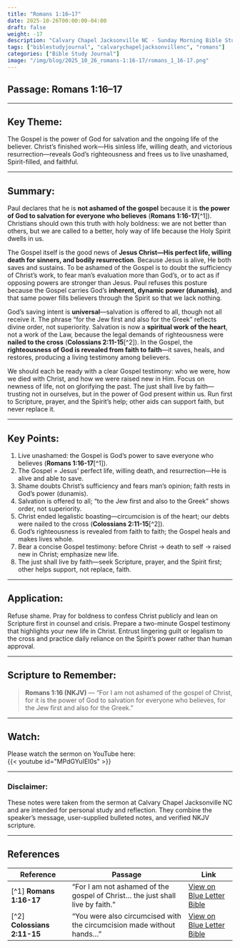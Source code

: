 ```yaml
---
title: "Romans 1:16–17"
date: 2025-10-26T00:00:00-04:00
draft: false
weight: -17
description: "Calvary Chapel Jacksonville NC - Sunday Morning Bible Study for 10/26/2025"
tags: ["biblestudyjournal", "calvarychapeljacksonvillenc", "romans"]
categories: ["Bible Study Journal"]
image: "/img/blog/2025_10_26_romans-1:16-17/romans_1_16-17.png"
---
```


## Passage: Romans 1:16–17

***

## Key Theme:
The Gospel is the power of God for salvation and the ongoing life of the believer. Christ’s finished work—His sinless life, willing death, and victorious resurrection—reveals God’s righteousness and frees us to live unashamed, Spirit-filled, and faithful.

***

## Summary:
Paul declares that he is **not ashamed of the gospel** because it is **the power of God to salvation for everyone who believes** (**Romans 1:16-17**[^1]). Christians should own this truth with holy boldness: we are not better than others, but we are called to a better, holy way of life because the Holy Spirit dwells in us.

The Gospel itself is the good news of **Jesus Christ—His perfect life, willing death for sinners, and bodily resurrection**. Because Jesus is alive, He both saves and sustains. To be ashamed of the Gospel is to doubt the sufficiency of Christ’s work, to fear man’s evaluation more than God’s, or to act as if opposing powers are stronger than Jesus. Paul refuses this posture because the Gospel carries God’s **inherent, dynamic power (dunamis)**, and that same power fills believers through the Spirit so that we lack nothing.

God’s saving intent is **universal**—salvation is offered to all, though not all receive it. The phrase “for the Jew first and also for the Greek” reflects divine order, not superiority. Salvation is now a **spiritual work of the heart**, not a work of the Law, because the legal demands of righteousness were **nailed to the cross** (**Colossians 2:11-15**[^2]). In the Gospel, the **righteousness of God is revealed from faith to faith**—it saves, heals, and restores, producing a living testimony among believers.

We should each be ready with a clear Gospel testimony: who we were, how we died with Christ, and how we were raised new in Him. Focus on newness of life, not on glorifying the past. The just shall live by faith—trusting not in ourselves, but in the power of God present within us. Run first to Scripture, prayer, and the Spirit’s help; other aids can support faith, but never replace it.

***

## Key Points:
1. Live unashamed: the Gospel is God’s power to save everyone who believes (**Romans 1:16-17**[^1]).
2. The Gospel = Jesus’ perfect life, willing death, and resurrection—He is alive and able to save.
3. Shame doubts Christ’s sufficiency and fears man’s opinion; faith rests in God’s power (dunamis).
4. Salvation is offered to all; “to the Jew first and also to the Greek” shows order, not superiority.
5. Christ ended legalistic boasting—circumcision is of the heart; our debts were nailed to the cross (**Colossians 2:11-15**[^2]).
6. God’s righteousness is revealed from faith to faith; the Gospel heals and makes lives whole.
7. Bear a concise Gospel testimony: before Christ → death to self → raised new in Christ; emphasize new life.
8. The just shall live by faith—seek Scripture, prayer, and the Spirit first; other helps support, not replace, faith.

***

## Application:
Refuse shame. Pray for boldness to confess Christ publicly and lean on Scripture first in counsel and crisis. Prepare a two-minute Gospel testimony that highlights your new life in Christ. Entrust lingering guilt or legalism to the cross and practice daily reliance on the Spirit’s power rather than human approval.

***

## Scripture to Remember:
> **Romans 1:16 (NKJV)** — “For I am not ashamed of the gospel of Christ, for it is the power of God to salvation for everyone who believes, for the Jew first and also for the Greek.”

***

## Watch:
Please watch the sermon on YouTube here:  
{{< youtube id="MPdGYuIEI0s" >}}

***

### Disclaimer:
These notes were taken from the sermon at Calvary Chapel Jacksonville NC and are intended for personal study and reflection. They combine the speaker’s message, user-supplied bulleted notes, and verified NKJV scripture.

***

## References

| Reference | Passage | Link |
|------------|----------|------|
| [^1] **Romans 1:16-17** | “For I am not ashamed of the gospel of Christ… the just shall live by faith.” | [View on Blue Letter Bible](https://www.blueletterbible.org/nkjv/rom/1/16-17/) |
| [^2] **Colossians 2:11-15** | “You were also circumcised with the circumcision made without hands…” | [View on Blue Letter Bible](https://www.blueletterbible.org/nkjv/col/2/11-15/) |